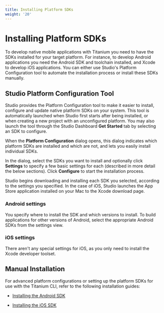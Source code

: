 ```yaml
---
title: Installing Platform SDKs
weight: '20'
---
```


# Installing Platform SDKs

To develop native mobile applications with Titanium you need to have the SDKs installed for your target platform. For instance, to develop Android applications you need the Android SDK and toolchain installed, and Xcode to develop iOS applications. You can either use Studio's Platform Configuration tool to automate the installation process or install these SDKs manually.

## Studio Platform Configuration Tool

Studio provides the Platform Configuration tool to make it easier to install, configure and update native platform SDKs on your system. This tool is automatically launched when Studio first starts after being installed, or when creating a new project with an unconfigured platform. You may also launch the tool through the Studio Dashboard **Get Started** tab by selecting an SDK to configure.

When the **Platform Configuration** dialog opens, this dialog indicates which platform SDKs are installed and which are not, and lets you easily install individual SDKs.

In the dialog, select the SDKs you want to install and optionally click **Settings** to specify a few basic settings for each (described in more detail the below sections). Click **Configure** to start the installation process.

Studio begins downloading and installing each SDK you selected, according to the settings you specified. In the case of iOS, Studio launches the App Store application installed on your Mac to the Xcode download page.

### Android settings

You specify where to install the SDK and which versions to install. To build applications for other versions of Android, select the appropriate Android SDKs from the settings view.

### iOS settings

There aren't any special settings for iOS, as you only need to install the Xcode developer toolset.

## Manual Installation

For advanced platform configurations or setting up the platform SDKs for use with the Titanium CLI, refer to the following installation guides:

* [Installing the Android SDK](/guide/Titanium_SDK/Titanium_SDK_Getting_Started/Installation_and_Configuration/Installing_Platform_SDKs/Installing_the_Android_SDK/)

* [Installing the iOS SDK](/guide/Titanium_SDK/Titanium_SDK_Getting_Started/Installation_and_Configuration/Installing_Platform_SDKs/Installing_the_iOS_SDK/)
